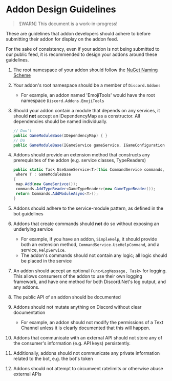 # Addon Design Guidelines

>![WARN]
>This document is a work-in-progress!

These are guidelines that addon developers should adhere to before submitting 
their addon for display on the addon feed.

For the sake of consistency, even if your addon is not being submitted to our 
public feed, it is recommended to design your addons around these guidelines.

1. The root namespace of your addon should follow the [NuGet Naming Scheme]
2. Your addon's root namespace should be a member of `Discord.Addons`
	- For example, an addon named 'EmojiTools' would have the root namespace
	`Discord.Addons.EmojiTools`
3. Should your addon contain a module that depends on any services, it should
**not** accept an IDependencyMap as a constructor. All dependencies should be
named individually.
	```cs
	// Don't
	public GameModuleBase(IDependencyMap) { }
	// Do
	public GameModuleBase(IGameService gameService, IGameConfiguration config) { }
	```

4. Addons should provide an extension method that constructs any prerequisites
of the addon (e.g. service classes, TypeReaders)
	```cs
	public static Task UseGameService<T>(this CommandService commands, IDependencyMap map)
	 where T : GameModuleBase
	{
	 map.Add(new GameSerivce());
	 commands.AddTypeReader<GameTypeReader>(new GameTypeReader());
	 return Commands.AddModuleAsync<T>();
	}
	```

5. Addons should adhere to the service-module pattern, as defined in the bot
guidelines
6. Addons that create commands should **not** do so without exposing an
underlying service
	- For example, if you have an addon, `SimpleHelp`, it should provide both an
	extension method, `CommandService.UseHelpCommand`, and a service,
	`HelpService`. 
	- The addon's commands should not contain any logic; all logic should
	be placed in the service
7. An addon should accept an optional `Func<LogMessage, Task>` for logging. This
allows consumers of the addon to use their own logging framework, and have one
method for both Discord.Net's log output, and any addons.
8. The public API of an addon should be documented
9. Addons should not mutate anything on Discord without clear documentation
	- For example, an addon should not modify the permissions of a Text Channel
	unless it is clearly documented that this will happen.
10. Addons that communicate with an external API should not store any of the 
consumer's information (e.g. API keys) persistently.
11. Additionally, addons should not communicate any private information related
to the bot, e.g. the bot's token
12. Addons should not attempt to circumvent ratelimits or otherwise abuse 
external APIs

[NuGet Naming Scheme]: https://docs.microsoft.com/en-us/nuget/create-packages/creating-a-package#choosing-a-unique-package-identifier-and-setting-the-version-number